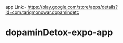 app Link:- https://play.google.com/store/apps/details?id=com.tariqmonowar.dopamindetc
# dopaminDetox-expo-app

